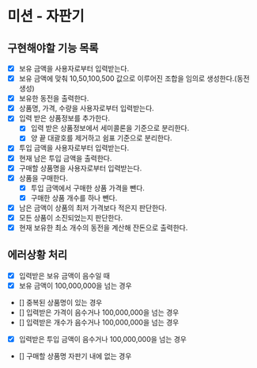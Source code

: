 # 미션 - 자판기

## 구현해야할 기능 목록

- [x] 보유 금액을 사용자로부터 입력받는다. 
- [x] 보유 금액에 맞춰 10,50,100,500 값으로 이루어진 조합을 임의로 생성한다.(동전 생성)
- [x] 보유한 동전을 출력한다. 
- [x] 상품명, 가격, 수량을 사용자로부터 입력받는다. 
- [x] 입력 받은 상품정보를 추가한다. 
  - [x] 입력 받은 상품정보에서 세미콜론을 기준으로 분리한다. 
  - [x] 양 끝 대괄호를 제거하고 쉼표 기준으로 분리한다. 
- [x] 투입 금액을 사용자로부터 입력받는다. 
- [x] 현재 남은 투입 금액을 출력한다. 
- [x] 구매할 상품명을 사용자로부터 입력받는다.
- [x] 상품을 구매한다.
  - [x] 투입 금액에서 구매한 상품 가격을 뺀다. 
  - [x] 구매한 상품 개수를 하나 뺀다. 
- [x] 남은 금액이 상품의 최저 가격보다 적은지 판단한다. 
- [x] 모든 상품이 소진되었는지 판단한다. 
- [x] 현재 보유한 최소 개수의 동전을 계산해 잔돈으로 출력한다.

## 에러상황 처리

- [x] 입력받은 보유 금액이 음수일 때
- [x] 보유 금액이 100,000,000을 넘는 경우
- [] 중복된 상품명이 있는 경우
- [] 입력받은 가격이 음수거나 100,000,000을 넘는 경우
- [] 입력받은 개수가 음수거나 100,000,000을 넘는 경우
- [x] 입력받은 투입 금액이 음수거나 100,000,000을 넘는 경우
- [] 구매할 상품명 자판기 내에 없는 경우